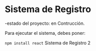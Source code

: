 <h1>Sistema de Registro</h1>

-estado del proyecto: en Contrucción.

Para ejecutar el sistema, debes poner:

```npm install react```
Sistema de Registro 2
